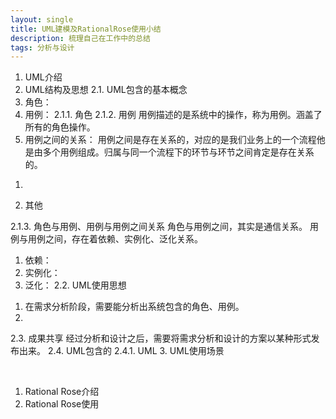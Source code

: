 ```yaml
---
layout: single
title: UML建模及RationalRose使用小结 
description: 梳理自己在工作中的总结 
tags: 分析与设计
---
```




1.	UML介绍
2.	UML结构及思想
2.1.	UML包含的基本概念
1.	角色：
2.	用例：
2.1.1.	角色
2.1.2.	用例
用例描述的是系统中的操作，称为用例。涵盖了所有的角色操作。
1.	用例之间的关系：
用例之间是存在关系的，对应的是我们业务上的一个流程他是由多个用例组成。归属与同一个流程下的环节与环节之间肯定是存在关系的。
1)	
2.	其他

2.1.3.	角色与用例、用例与用例之间关系
角色与用例之间，其实是通信关系。
用例与用例之间，存在着依赖、实例化、泛化关系。
1)	依赖：
2)	实例化：
3)	泛化：
2.2.	UML使用思想
1.	在需求分析阶段，需要能分析出系统包含的角色、用例。
2.	
2.3.	成果共享
经过分析和设计之后，需要将需求分析和设计的方案以某种形式发布出来。
2.4.	UML包含的
2.4.1.	UML
3.	UML使用场景

 
1.	Rational Rose介绍
2.	Rational Rose使用
